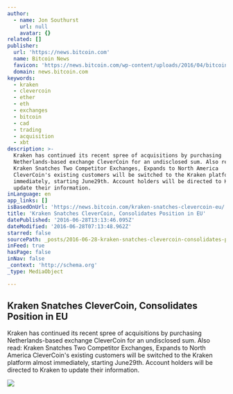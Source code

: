 ```yaml
---
author:
  - name: Jon Southurst
    url: null
    avatar: {}
related: []
publisher:
  url: 'https://news.bitcoin.com'
  name: Bitcoin News
  favicon: 'https://news.bitcoin.com/wp-content/uploads/2016/04/bitcoin_fav.png'
  domain: news.bitcoin.com
keywords:
  - kraken
  - clevercoin
  - ether
  - eth
  - exchanges
  - bitcoin
  - cad
  - trading
  - acquisition
  - xbt
description: >-
  Kraken has continued its recent spree of acquisitions by purchasing
  Netherlands-based exchange CleverCoin for an undisclosed sum. Also read:
  Kraken Snatches Two Competitor Exchanges, Expands to North America
  CleverCoin's existing customers will be switched to the Kraken platform almost
  immediately, starting June29th. Account holders will be directed to Kraken to
  update their information.
inLanguage: en
app_links: []
isBasedOnUrl: 'https://news.bitcoin.com/kraken-snatches-clevercoin-eu/'
title: 'Kraken Snatches CleverCoin, Consolidates Position in EU'
datePublished: '2016-06-28T13:13:46.095Z'
dateModified: '2016-06-28T07:13:48.962Z'
starred: false
sourcePath: _posts/2016-06-28-kraken-snatches-clevercoin-consolidates-position-in-eu.md
inFeed: true
hasPage: false
inNav: false
_context: 'http://schema.org'
_type: MediaObject

---
```

<article style=""><h1>Kraken Snatches CleverCoin, Consolidates Position in EU</h1><p>Kraken has continued its recent spree of acquisitions by purchasing Netherlands-based exchange CleverCoin for an undisclosed sum. Also read: Kraken Snatches Two Competitor Exchanges, Expands to North America CleverCoin's existing customers will be switched to the Kraken platform almost immediately, starting June29th. Account holders will be directed to Kraken to update their information.</p><img src="https://news.bitcoin.com/wp-content/uploads/2016/06/b-kraken-a-20140819.jpg" /></article>